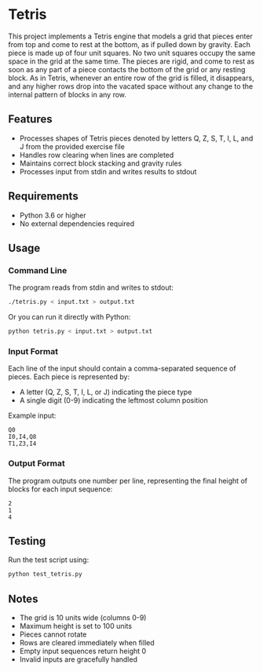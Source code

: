 # Tetris

This project implements a Tetris engine that models a grid that pieces enter from top and come to rest at the bottom, as if pulled down by gravity. Each piece is made up of four unit squares. No two unit squares occupy the same space in the grid at the same time. The pieces are rigid, and come to rest as soon as any part of a piece contacts the bottom of the grid or any resting block. As in Tetris, whenever an entire row of the grid is filled, it disappears, and any higher rows drop into the vacated space without any change to the internal pattern of blocks in any row.

## Features

- Processes shapes of Tetris pieces denoted by letters Q, Z, S, T, I, L, and J from the provided exercise file
- Handles row clearing when lines are completed
- Maintains correct block stacking and gravity rules
- Processes input from stdin and writes results to stdout

## Requirements

- Python 3.6 or higher
- No external dependencies required

## Usage

### Command Line

The program reads from stdin and writes to stdout:

```bash
./tetris.py < input.txt > output.txt
```

Or you can run it directly with Python:

```bash
python tetris.py < input.txt > output.txt
```

### Input Format

Each line of the input should contain a comma-separated sequence of pieces. Each piece is represented by:
- A letter (Q, Z, S, T, I, L, or J) indicating the piece type
- A single digit (0-9) indicating the leftmost column position

Example input:
```
Q0
I0,I4,Q8
T1,Z3,I4
```

### Output Format

The program outputs one number per line, representing the final height of blocks for each input sequence:
```
2
1
4
```

## Testing

Run the test script using:

```bash
python test_tetris.py
```

## Notes

- The grid is 10 units wide (columns 0-9)
- Maximum height is set to 100 units
- Pieces cannot rotate
- Rows are cleared immediately when filled
- Empty input sequences return height 0
- Invalid inputs are gracefully handled